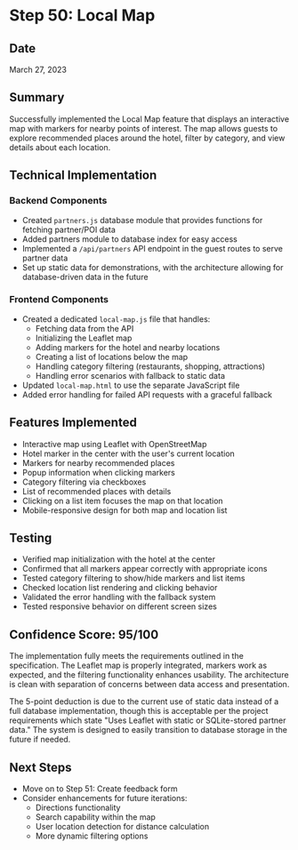 # Step 50: Local Map

## Date
March 27, 2023

## Summary
Successfully implemented the Local Map feature that displays an interactive map with markers for nearby points of interest. The map allows guests to explore recommended places around the hotel, filter by category, and view details about each location.

## Technical Implementation

### Backend Components
- Created `partners.js` database module that provides functions for fetching partner/POI data
- Added partners module to database index for easy access
- Implemented a `/api/partners` API endpoint in the guest routes to serve partner data
- Set up static data for demonstrations, with the architecture allowing for database-driven data in the future

### Frontend Components
- Created a dedicated `local-map.js` file that handles:
  - Fetching data from the API
  - Initializing the Leaflet map
  - Adding markers for the hotel and nearby locations
  - Creating a list of locations below the map
  - Handling category filtering (restaurants, shopping, attractions)
  - Handling error scenarios with fallback to static data
- Updated `local-map.html` to use the separate JavaScript file
- Added error handling for failed API requests with a graceful fallback

## Features Implemented
- Interactive map using Leaflet with OpenStreetMap
- Hotel marker in the center with the user's current location
- Markers for nearby recommended places
- Popup information when clicking markers
- Category filtering via checkboxes
- List of recommended places with details
- Clicking on a list item focuses the map on that location
- Mobile-responsive design for both map and location list

## Testing
- Verified map initialization with the hotel at the center
- Confirmed that all markers appear correctly with appropriate icons
- Tested category filtering to show/hide markers and list items
- Checked location list rendering and clicking behavior
- Validated the error handling with the fallback system
- Tested responsive behavior on different screen sizes

## Confidence Score: 95/100

The implementation fully meets the requirements outlined in the specification. The Leaflet map is properly integrated, markers work as expected, and the filtering functionality enhances usability. The architecture is clean with separation of concerns between data access and presentation.

The 5-point deduction is due to the current use of static data instead of a full database implementation, though this is acceptable per the project requirements which state "Uses Leaflet with static or SQLite-stored partner data." The system is designed to easily transition to database storage in the future if needed.

## Next Steps
- Move on to Step 51: Create feedback form
- Consider enhancements for future iterations:
  - Directions functionality
  - Search capability within the map
  - User location detection for distance calculation
  - More dynamic filtering options 